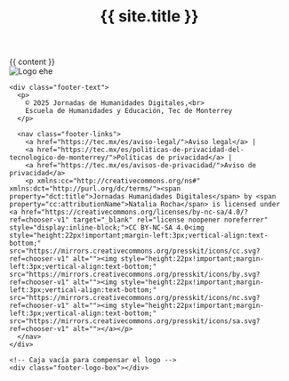 <!DOCTYPE html>
<html lang="es">
<head>
  <meta charset="UTF-8" />
  <meta name="viewport" content="width=device-width, initial-scale=1.0" />
  <title>{{ page.title }}</title>

  <!-- CSS principal del sitio -->
  <link rel="stylesheet" href="{{ '/assets/css/post.css' | relative_url }}">

  <!-- Fuentes y librerías de íconos -->
  <link href="https://fonts.googleapis.com/css2?family=Ubuntu:wght@400;700&family=Ubuntu+Condensed&display=swap" rel="stylesheet">
  <link rel="stylesheet" href="https://cdnjs.cloudflare.com/ajax/libs/font-awesome/6.5.0/css/all.min.css">
  <link href="https://cdn.jsdelivr.net/npm/bootstrap-icons@1.11.1/font/bootstrap-icons.css" rel="stylesheet">

</head>

<body class="post-page">

  <!-- Encabezado con ícono animado -->
  <header class="post-header">
    <h1 class="home-title">
      <i class="fas fa-code" title="Humanidades digitales y tecnología"></i> {{ site.title }}
    </h1>
   <nav class="home-nav">
  <a href="{{ '/home/' | relative_url }}" title="Inicio">
    <i class="fas fa-house"></i>
  </a>
</nav>
  </header>

  <!-- Contenido principal -->
  <main class="post-content">
    {{ content }}
  </main>

  <!-- Pie de página -->
 <footer class="home-footer">
  <footer class="home-footer">
  <div class="footer-content">
    <div class="footer-logo-box">
      <img class="footer-logo"
           src="{{ '/assets/img/logoehe.png' | relative_url }}"
           alt="Logo ehe">
    </div>

    <div class="footer-text">
      <p>
        © 2025 Jornadas de Humanidades Digitales,<br>
        Escuela de Humanidades y Educación, Tec de Monterrey
      </p>

      <nav class="footer-links">
        <a href="https://tec.mx/es/aviso-legal/">Aviso legal</a> |
        <a href="https://tec.mx/es/politicas-de-privacidad-del-tecnologico-de-monterrey/">Políticas de privacidad</a> |
        <a href="https://tec.mx/es/avisos-de-privacidad/">Aviso de privacidad</a>
        <p xmlns:cc="http://creativecommons.org/ns#" xmlns:dct="http://purl.org/dc/terms/"><span property="dct:title">Jornadas Humanidades Digitales</span> by <span property="cc:attributionName">Natalia Rocha</span> is licensed under <a href="https://creativecommons.org/licenses/by-nc-sa/4.0/?ref=chooser-v1" target="_blank" rel="license noopener noreferrer" style="display:inline-block;">CC BY-NC-SA 4.0<img style="height:22px!important;margin-left:3px;vertical-align:text-bottom;" src="https://mirrors.creativecommons.org/presskit/icons/cc.svg?ref=chooser-v1" alt=""><img style="height:22px!important;margin-left:3px;vertical-align:text-bottom;" src="https://mirrors.creativecommons.org/presskit/icons/by.svg?ref=chooser-v1" alt=""><img style="height:22px!important;margin-left:3px;vertical-align:text-bottom;" src="https://mirrors.creativecommons.org/presskit/icons/nc.svg?ref=chooser-v1" alt=""><img style="height:22px!important;margin-left:3px;vertical-align:text-bottom;" src="https://mirrors.creativecommons.org/presskit/icons/sa.svg?ref=chooser-v1" alt=""></a></p>
      </nav>
    </div>

    <!-- Caja vacía para compensar el logo -->
    <div class="footer-logo-box"></div>
  </div>
</footer>
